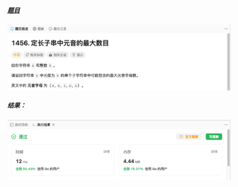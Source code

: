 ##### [题目](https://leetcode.cn/problems/maximum-number-of-vowels-in-a-substring-of-given-length/?envType=study-plan-v2&envId=leetcode-75)
![pic](img.png)
##### 结果：
![pic](result.png)